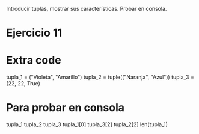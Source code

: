 Introducir tuplas, mostrar sus características. Probar en consola. 

# Ejercicio 11

# Extra code
tupla_1 = ("Violeta", "Amarillo")
tupla_2 = tuple(("Naranja", "Azul"))
tupla_3 = (22, 22, True)

# Para probar en consola
tupla_1
tupla_2
tupla_3
tupla_1[0]
tupla_3[2]
tupla_2[2]
len(tupla_1)